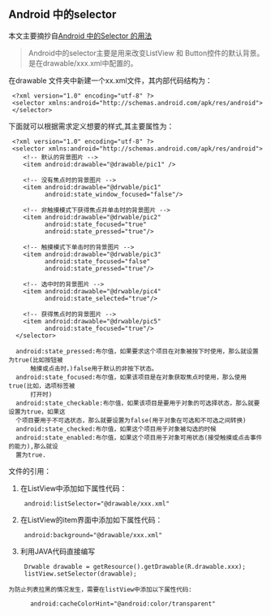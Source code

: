 ## Android 中的selector

本文主要摘抄自[Android 中的Selector 的用法](http://blog.csdn.net/shakespeare001/article/details/7788400)
>Android中的selector主要是用来改变ListView 和 Button控件的默认背景。是在drawable/xxx.xml中配置的。

在drawable 文件夹中新建一个xx.xml文件，其内部代码结构为：

     <?xml version="1.0" encoding="utf-8" ?>
     <selector xmlns:android="http://schemas.android.com/apk/res/android">
     </selector>
下面就可以根据需求定义想要的样式,其主要属性为：

     <?xml version="1.0" encoding="utf-8" ?>
     <selector xmlns:android="http://schemas.android.com/apk/res/android">
        <!-- 默认的背景图片 -->
        <item android:drawable="@drawable/pic1" />

        <!-- 没有焦点时的背景图片 -->
        <item android:drawable="@drwable/pic1" 
              android:state_window_focused="false"/>

        <!-- 非触摸模式下获得焦点并单击时的背景图片 -->
        <item android:drawable="@drwable/pic2" 
              android:state_focused="true"
              android:state_pressed="true"/>

        <!-- 触摸模式下单击时的背景图片 -->
        <item android:drawable="@drwable/pic3" 
              android:state_focused="false"
              android:state_pressed="true"/>

        <!-- 选中时的背景图片 -->
        <item android:drawable="@drwable/pic4" 
              android:state_selected="true"/>

        <!-- 获得焦点时的背景图片 -->
        <item android:drawable="@drwable/pic5" 
              android:state_focused="true"/>
      </selector>

      android:state_pressed:布尔值，如果要求这个项目在对象被按下时使用，那么就设置为true(比如按钮被
          触摸或点击时，)false用于默认的非按下状态。
      android:state_focused:布尔值，如果该项目是在对象获取焦点时使用，那么使用true(比如，选项标签被
          打开时)
      android:state_checkable:布尔值，如果该项目是要用于对象的可选择状态，那么就要设置为true，如果这
      个项目要用于不可选状态，那么就要设置为false(用于对象在可选和不可选之间转换)
      android:state_checked:布尔值，如果这个项目用于对象被勾选的时候
      android:state_enabled:布尔值，如果这个项目用于对象可用状态(接受触摸或点击事件的能力),那么就设
      置为true.

文件的引用：
  1. 在ListView中添加如下属性代码：
    
          android:listSelector="@drawable/xxx.xml"
  2. 在ListView的item界面中添加如下属性代码：
    
          android:background="@drawable/xxx.xml"
  3. 利用JAVA代码直接编写
    
          Drwable drawable = getResource().getDrawable(R.drawable.xxx);
          listView.setSelector(drawable);
    为防止列表拉黑的情况发生，需要在listView中添加以下属性代码:
          
          android:cacheColorHint="@android:color/transparent"

